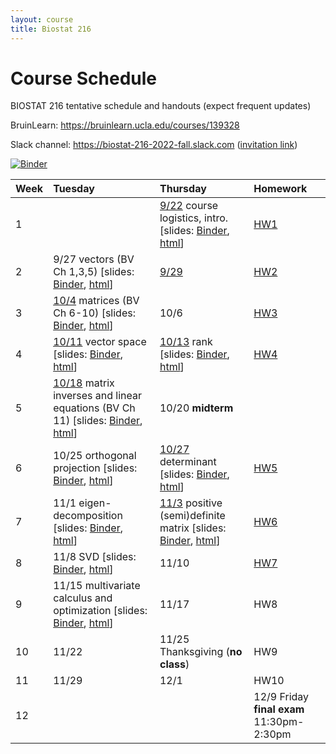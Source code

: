 ```yaml
---
layout: course
title: Biostat 216
---
```


# Course Schedule

BIOSTAT 216 tentative schedule and handouts (expect frequent updates)

BruinLearn: <https://bruinlearn.ucla.edu/courses/139328>

Slack channel: <https://biostat-216-2022-fall.slack.com> ([invitation link](https://join.slack.com/t/ucla-7hk2613/shared_invite/zt-1eei7cag3-K8jmJ9mdlaIqKyhQUJc9_w))

[![Binder](https://mybinder.org/badge_logo.svg)](https://mybinder.org/v2/gh/ucla-biostat-216/2022fall.git/main)

| Week | Tuesday | Thursday | Homework |
|:-----------|:------------|:------------|:------------|
| 1 | | [9/22](https://ucla-biostat-216.github.io/2022fall/biostat216fall2022/2022/09/22/week1.html) course logistics, intro. \[slides: [Binder](https://mybinder.org/v2/gh/ucla-biostat-216/2022fall.git/main?filepath=slides%2F01-intro%2F01-intro.ipynb), [html](https://ucla-biostat-216.github.io/2022fall/slides/01-intro/01-intro.html)\] | [HW1](https://ucla-biostat-216.github.io/2022fall/hw/hw1/hw1.html) |    
| 2 | 9/27 vectors (BV Ch 1,3,5) \[slides: [Binder](https://mybinder.org/v2/gh/ucla-biostat-216/2022fall.git/main?filepath=slides%2F02-vector%2F02-vector.ipynb), [html](https://ucla-biostat-216.github.io/2022fall/slides/02-vector/02-vector.html)\] | [9/29](https://ucla-biostat-216.github.io/2022fall/biostat216fall2022/2022/09/29/week2-day2.html) | [HW2](https://ucla-biostat-216.github.io/2022fall/hw/hw2/hw2.html) |  
| 3 | [10/4](https://ucla-biostat-216.github.io/2022fall/biostat216fall2022/2022/10/04/week3-day1.html) matrices (BV Ch 6-10) \[slides: [Binder](https://mybinder.org/v2/gh/ucla-biostat-216/2022fall.git/main?filepath=slides%2F03-matrix%2F03-matrix.ipynb), [html](https://ucla-biostat-216.github.io/2022fall/slides/03-matrix/03-matrix.html)\] | 10/6 | [HW3](https://ucla-biostat-216.github.io/2022fall/hw/hw3/hw3.html)  |  
| 4 | [10/11](https://ucla-biostat-216.github.io/2022fall/biostat216fall2022/2022/10/11/week4-day1.html) vector space \[slides: [Binder](https://mybinder.org/v2/gh/ucla-biostat-216/2022fall.git/main?filepath=slides%2F04-vecsp%2F04-vecsp.ipynb), [html](https://ucla-biostat-216.github.io/2022fall/slides/04-vecsp/04-vecsp.html)\] | [10/13](https://ucla-biostat-216.github.io/2022fall/biostat216fall2022/2022/10/13/week4-day2.html) rank \[slides: [Binder](https://mybinder.org/v2/gh/ucla-biostat-216/2022fall.git/main?filepath=slides%2F05-rank%2F05-rank.ipynb), [html](https://ucla-biostat-216.github.io/2022fall/slides/05-rank/05-rank.html)\] | [HW4](https://ucla-biostat-216.github.io/2022fall/hw/hw4/hw4.html) |  
| 5 | [10/18](https://ucla-biostat-216.github.io/2022fall/biostat216fall2022/2022/10/18/week5-day1.html) matrix inverses and linear equations (BV Ch 11) \[slides: [Binder](https://mybinder.org/v2/gh/ucla-biostat-216/2022fall.git/main?filepath=slides%2F06-matinv%2F06-matinv.ipynb), [html](https://ucla-biostat-216.github.io/2022fall/slides/06-matinv/06-matinv.html)\] | 10/20 **midterm** | |  
| 6 | 10/25 orthogonal projection \[slides: [Binder](https://mybinder.org/v2/gh/ucla-biostat-216/2022fall.git/main?filepath=slides%2F08-orthproj%2F08-orthproj.ipynb), [html](https://ucla-biostat-216.github.io/2022fall/slides/08-orthproj/08-orthproj.html)\] | [10/27](https://ucla-biostat-216.github.io/2022fall/biostat216fall2022/2022/10/27/week6-day2.html) determinant \[slides: [Binder](https://mybinder.org/v2/gh/ucla-biostat-216/2022fall.git/main?filepath=slides%2F09-det%2F09-det.ipynb), [html](https://ucla-biostat-216.github.io/2022fall/slides/09-det/09-det.html)\] | [HW5](https://ucla-biostat-216.github.io/2022fall/hw/hw5/hw5.html) |     
| 7 | 11/1 eigen-decomposition \[slides: [Binder](https://mybinder.org/v2/gh/ucla-biostat-216/2022fall.git/main?filepath=slides%2F10-eig%2F10-eig.ipynb), [html](https://ucla-biostat-216.github.io/2022fall/slides/10-eig/10-eig.html)\]  | [11/3](https://ucla-biostat-216.github.io/2022fall/biostat216fall2022/2022/11/03/week7-day2.html) positive (semi)definite matrix \[slides: [Binder](https://mybinder.org/v2/gh/ucla-biostat-216/2022fall.git/main?filepath=slides%2F11-pd%2F11-pd.ipynb), [html](https://ucla-biostat-216.github.io/2022fall/slides/11-pd/11-pd.html)\] | [HW6](https://ucla-biostat-216.github.io/2022fall/hw/hw6/hw6.html) |  
| 8 | 11/8 SVD \[slides: [Binder](https://mybinder.org/v2/gh/ucla-biostat-216/2022fall.git/main?filepath=slides%2F12-svd%2F12-svd.ipynb), [html](https://ucla-biostat-216.github.io/2022fall/slides/12-svd/12-svd.html)\] | 11/10 | [HW7](https://ucla-biostat-216.github.io/2022fall/hw/hw7/hw7.html) |   
| 9 | 11/15 multivariate calculus and optimization \[slides: [Binder](https://mybinder.org/v2/gh/ucla-biostat-216/2022fall.git/main?filepath=slides%2F13-optim%2F13-optim.ipynb), [html](https://ucla-biostat-216.github.io/2022fall/slides/13-optim/13-optim.html)\] | 11/17 | HW8 |   
| 10 | 11/22  | 11/25 Thanksgiving (**no class**) | HW9 |  
| 11 | 11/29  | 12/1 | HW10 |   
| 12 | | | 12/9 Friday **final exam** 11:30pm-2:30pm |   

